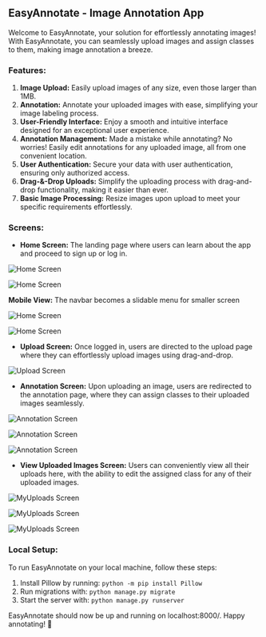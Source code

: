 ## EasyAnnotate - Image Annotation App

Welcome to EasyAnnotate, your solution for effortlessly annotating images! With EasyAnnotate, you can seamlessly upload images and assign classes to them, making image annotation a breeze.

### Features:

1. **Image Upload:** Easily upload images of any size, even those larger than 1MB.
2. **Annotation:** Annotate your uploaded images with ease, simplifying your image labeling process.
3. **User-Friendly Interface:** Enjoy a smooth and intuitive interface designed for an exceptional user experience.
4. **Annotation Management:** Made a mistake while annotating? No worries! Easily edit annotations for any uploaded image, all from one convenient location.
5. **User Authentication:** Secure your data with user authentication, ensuring only authorized access.
6. **Drag-&-Drop Uploads:** Simplify the uploading process with drag-and-drop functionality, making it easier than ever.
7. **Basic Image Processing:** Resize images upon upload to meet your specific requirements effortlessly.

### Screens:

- **Home Screen:** The landing page where users can learn about the app and proceed to sign up or log in.

![Home Screen](https://github.com/somadattareddy/Image-Annotation-App/blob/main/SCREENS/Screenshot%20from%202024-05-09%2015-39-24.png)

![Home Screen](https://github.com/somadattareddy/Image-Annotation-App/blob/main/SCREENS/Screenshot%20from%202024-05-09%2015-39-52.png)

**Mobile View:** The navbar becomes a slidable menu for smaller screen

![Home Screen](https://github.com/somadattareddy/Image-Annotation-App/blob/main/SCREENS/Screenshot%20from%202024-05-09%2015-40-10.png)

![Home Screen](https://github.com/somadattareddy/Image-Annotation-App/blob/main/SCREENS/Screenshot%20from%202024-05-09%2015-40-24.png)

- **Upload Screen:** Once logged in, users are directed to the upload page where they can effortlessly upload images using drag-and-drop.

![Upload Screen](https://github.com/somadattareddy/Image-Annotation-App/blob/main/SCREENS/Screenshot%20from%202024-05-09%2015-40-57.png)


- **Annotation Screen:** Upon uploading an image, users are redirected to the annotation page, where they can assign classes to their uploaded images seamlessly.

![Annotation Screen](https://github.com/somadattareddy/Image-Annotation-App/blob/main/SCREENS/Screenshot%20from%202024-05-09%2015-41-08.png)

![Annotation Screen](https://github.com/somadattareddy/Image-Annotation-App/blob/main/SCREENS/Screenshot%20from%202024-05-09%2015-41-16.png)

![Annotation Screen](https://github.com/somadattareddy/Image-Annotation-App/blob/main/SCREENS/Screenshot%20from%202024-05-09%2015-41-23.png)

- **View Uploaded Images Screen:** Users can conveniently view all their uploads here, with the ability to edit the assigned class for any of their uploaded images.

![MyUploads Screen](https://github.com/somadattareddy/Image-Annotation-App/blob/main/SCREENS/Screenshot%20from%202024-05-09%2015-43-01.png)

![MyUploads Screen](https://github.com/somadattareddy/Image-Annotation-App/blob/main/SCREENS/Screenshot%20from%202024-05-09%2015-43-15.png)

![MyUploads Screen](https://github.com/somadattareddy/Image-Annotation-App/blob/main/SCREENS/Screenshot%20from%202024-05-09%2015-43-23.png)


### Local Setup:

To run EasyAnnotate on your local machine, follow these steps:

1. Install Pillow by running: `python -m pip install Pillow`
2. Run migrations with: `python manage.py migrate`
3. Start the server with: `python manage.py runserver`

EasyAnnotate should now be up and running on localhost:8000/. Happy annotating! 🚀
